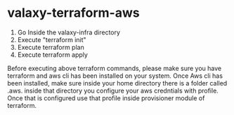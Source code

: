 # valaxy-terraform-aws
1. Go Inside the valaxy-infra directory
2. Execute "terraform init"
3. Execute terraform plan
4. Execute terraform apply

Before executing above terraform commands, please make sure you have terraform and aws cli has been installed on your system.
Once Aws cli has been installed, make sure inside your home directory there is a folder called .aws. inside that directory you configure your aws credntials with profile. Once that is configured use that profile inside provisioner module of terraform.

